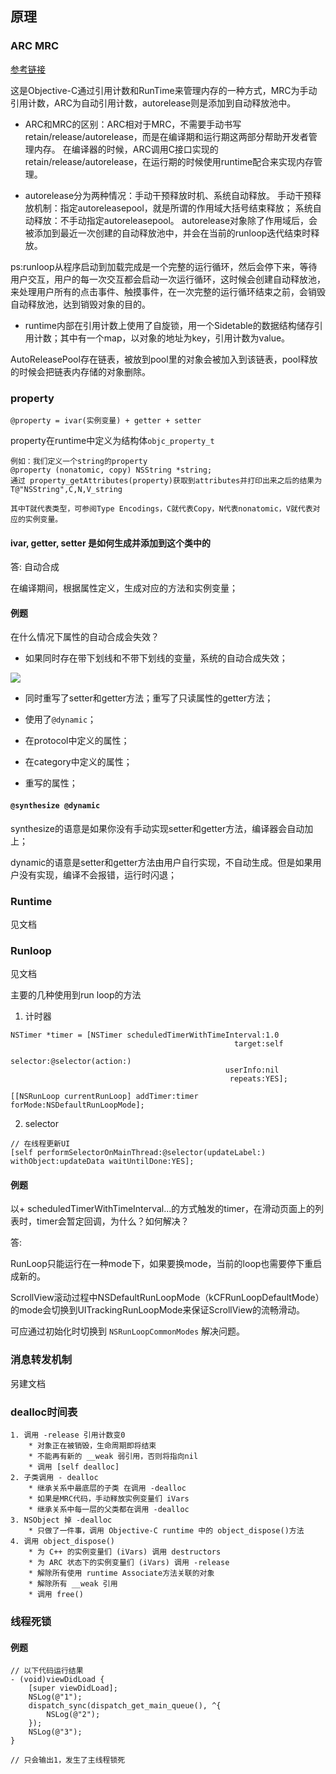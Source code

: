 ## 原理

### ARC MRC

[参考链接](https://www.jianshu.com/p/139ec8f2d95d)

这是Objective-C通过引用计数和RunTime来管理内存的一种方式，MRC为手动引用计数，ARC为自动引用计数，autorelease则是添加到自动释放池中。

- ARC和MRC的区别：ARC相对于MRC，不需要手动书写retain/release/autorelease，而是在编译期和运行期这两部分帮助开发者管理内存。
在编译器的时候，ARC调用C接口实现的retain/release/autorelease，在运行期的时候使用runtime配合来实现内存管理。

- autorelease分为两种情况：手动干预释放时机、系统自动释放。
手动干预释放机制：指定autoreleasepool，就是所谓的作用域大括号结束释放；
系统自动释放：不手动指定autoreleasepool。
autorelease对象除了作用域后，会被添加到最近一次创建的自动释放池中，并会在当前的runloop迭代结束时释放。

ps:runloop从程序启动到加载完成是一个完整的运行循环，然后会停下来，等待用户交互，用户的每一次交互都会启动一次运行循环，这时候会创建自动释放池，来处理用户所有的点击事件、触摸事件，在一次完整的运行循环结束之前，会销毁自动释放池，达到销毁对象的目的。

- runtime内部在引用计数上使用了自旋锁，用一个Sidetable的数据结构储存引用计数；其中有一个map，以对象的地址为key，引用计数为value。

AutoReleasePool存在链表，被放到pool里的对象会被加入到该链表，pool释放的时候会把链表内存储的对象删除。

### property

`@property = ivar(实例变量) + getter + setter`

property在runtime中定义为结构体`objc_property_t`

```
例如：我们定义一个string的property
@property (nonatomic, copy) NSString *string;
通过 property_getAttributes(property)获取到attributes并打印出来之后的结果为T@"NSString",C,N,V_string

其中T就代表类型，可参阅Type Encodings，C就代表Copy，N代表nonatomic，V就代表对应的实例变量。
```

#### ivar, getter, setter 是如何生成并添加到这个类中的

答: 自动合成

在编译期间，根据属性定义，生成对应的方法和实例变量；

#### 例题

在什么情况下属性的自动合成会失效？

- 如果同时存在带下划线和不带下划线的变量，系统的自动合成失效；

![](https://tva1.sinaimg.cn/large/006y8mN6gy1g6vnur94cnj30yg08xta2.jpg)

- 同时重写了setter和getter方法；重写了只读属性的getter方法；

- 使用了`@dynamic`；

- 在protocol中定义的属性；

- 在category中定义的属性；

- 重写的属性；

#### `@synthesize @dynamic`

synthesize的语意是如果你没有手动实现setter和getter方法，编译器会自动加上；

dynamic的语意是setter和getter方法由用户自行实现，不自动生成。但是如果用户没有实现，编译不会报错，运行时闪退；

### Runtime

见文档

### Runloop

见文档

主要的几种使用到run loop的方法

1. 计时器

```
NSTimer *timer = [NSTimer scheduledTimerWithTimeInterval:1.0
                                                  target:self
                                                selector:@selector(action:)
                                                userInfo:nil
                                                 repeats:YES];
                                                 
[[NSRunLoop currentRunLoop] addTimer:timer forMode:NSDefaultRunLoopMode];
```

2. selector

```
// 在线程更新UI
[self performSelectorOnMainThread:@selector(updateLabel:) withObject:updateData waitUntilDone:YES];

```

#### 例题

以+ scheduledTimerWithTimeInterval...的方式触发的timer，在滑动页面上的列表时，timer会暂定回调，为什么？如何解决？

答:

RunLoop只能运行在一种mode下，如果要换mode，当前的loop也需要停下重启成新的。

ScrollView滚动过程中NSDefaultRunLoopMode（kCFRunLoopDefaultMode）的mode会切换到UITrackingRunLoopMode来保证ScrollView的流畅滑动。

可应通过初始化时切换到 `NSRunLoopCommonModes` 解决问题。

### 消息转发机制

另建文档

### dealloc时间表

```
1. 调用 -release 引用计数变0
	* 对象正在被销毁，生命周期即将结束
	* 不能再有新的 __weak 弱引用，否则将指向nil
	* 调用 [self dealloc]
2. 子类调用 - dealloc
	* 继承关系中最底层的子类 在调用 -dealloc
	* 如果是MRC代码，手动释放实例变量们 iVars
	* 继承关系中每一层的父类都在调用 -dealloc
3. NSObject 掉 -dealloc
	* 只做了一件事，调用 Objective-C runtime 中的 object_dispose()方法
4. 调用 object_dispose()
	* 为 C++ 的实例变量们 (iVars) 调用 destructors
	* 为 ARC 状态下的实例变量们 (iVars) 调用 -release
	* 解除所有使用 runtime Associate方法关联的对象
	* 解除所有 __weak 引用
	* 调用 free()

```

### 线程死锁

#### 例题

```
// 以下代码运行结果
- (void)viewDidLoad {
    [super viewDidLoad];
    NSLog(@"1");
    dispatch_sync(dispatch_get_main_queue(), ^{
        NSLog(@"2");
    });
    NSLog(@"3");
}

// 只会输出1，发生了主线程锁死
```